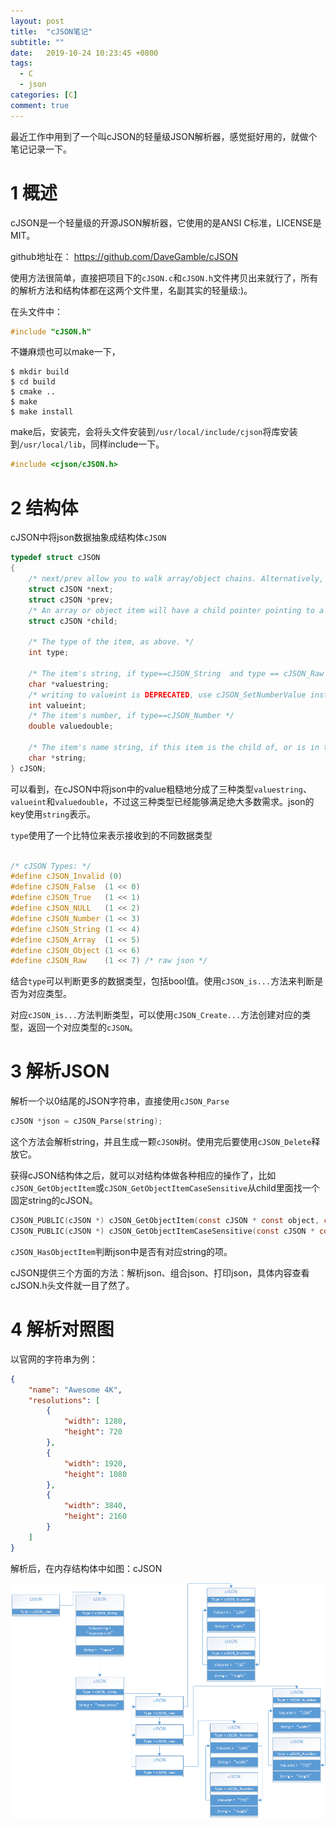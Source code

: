 ```yaml
---
layout: post
title:  "cJSON笔记"
subtitle: ""
date:   2019-10-24 10:23:45 +0800
tags:
  - C
  - json
categories: [C]
comment: true
---
```


最近工作中用到了一个叫cJSON的轻量级JSON解析器，感觉挺好用的，就做个笔记记录一下。

# 1 概述

cJSON是一个轻量级的开源JSON解析器，它使用的是ANSI C标准，LICENSE是MIT。

github地址在： https://github.com/DaveGamble/cJSON 

使用方法很简单，直接把项目下的`cJSON.c`和`cJSON.h`文件拷贝出来就行了，所有的解析方法和结构体都在这两个文件里，名副其实的轻量级:)。

在头文件中：

```c
#include "cJSON.h"
```

不嫌麻烦也可以make一下，

```shell
$ mkdir build
$ cd build
$ cmake ..
$ make
$ make install
```

make后，安装完，会将头文件安装到`/usr/local/include/cjson`将库安装到`/usr/local/lib`，同样include一下。

```c
#include <cjson/cJSON.h>
```

# 2 结构体

cJSON中将json数据抽象成结构体`cJSON`

```c
typedef struct cJSON
{
    /* next/prev allow you to walk array/object chains. Alternatively, use GetArraySize/GetArrayItem/GetObjectItem */
    struct cJSON *next;
    struct cJSON *prev;
    /* An array or object item will have a child pointer pointing to a chain of the items in the array/object. */
    struct cJSON *child;

    /* The type of the item, as above. */
    int type;

    /* The item's string, if type==cJSON_String  and type == cJSON_Raw */
    char *valuestring;
    /* writing to valueint is DEPRECATED, use cJSON_SetNumberValue instead */
    int valueint;
    /* The item's number, if type==cJSON_Number */
    double valuedouble;

    /* The item's name string, if this item is the child of, or is in the list of subitems of an object. */
    char *string;
} cJSON;
```

可以看到，在cJSON中将json中的value粗糙地分成了三种类型`valuestring`、`valueint`和`valuedouble`，不过这三种类型已经能够满足绝大多数需求。json的key使用`string`表示。

`type`使用了一个比特位来表示接收到的不同数据类型

```c

/* cJSON Types: */
#define cJSON_Invalid (0)
#define cJSON_False  (1 << 0)
#define cJSON_True   (1 << 1)
#define cJSON_NULL   (1 << 2)
#define cJSON_Number (1 << 3)
#define cJSON_String (1 << 4)
#define cJSON_Array  (1 << 5)
#define cJSON_Object (1 << 6)
#define cJSON_Raw    (1 << 7) /* raw json */
```

结合`type`可以判断更多的数据类型，包括bool值。使用`cJSON_is...`方法来判断是否为对应类型。

对应`cJSON_is...`方法判断类型，可以使用`cJSON_Create...`方法创建对应的类型，返回一个对应类型的`cJSON`。

# 3 解析JSON

解析一个以0结尾的JSON字符串，直接使用`cJSON_Parse`

```c
cJSON *json = cJSON_Parse(string);
```

这个方法会解析string，并且生成一颗`cJSON`树。使用完后要使用`cJSON_Delete`释放它。

获得cJSON结构体之后，就可以对结构体做各种相应的操作了，比如`cJSON_GetObjectItem`或`cJSON_GetObjectItemCaseSensitive`从child里面找一个固定string的cJSON。

```c
CJSON_PUBLIC(cJSON *) cJSON_GetObjectItem(const cJSON * const object, const char * const string)
CJSON_PUBLIC(cJSON *) cJSON_GetObjectItemCaseSensitive(const cJSON * const object, const char * const string)
```

`cJSON_HasObjectItem`判断json中是否有对应string的项。

cJSON提供三个方面的方法：解析json、组合json、打印json，具体内容查看cJSON.h头文件就一目了然了。

# 4 解析对照图

以官网的字符串为例：

```json
{
    "name": "Awesome 4K",
    "resolutions": [
        {
            "width": 1280,
            "height": 720
        },
        {
            "width": 1920,
            "height": 1080
        },
        {
            "width": 3840,
            "height": 2160
        }
    ]
}
```

解析后，在内存结构体中如图：cJSON

![c'JSON](\pictures\cJSON.png)
